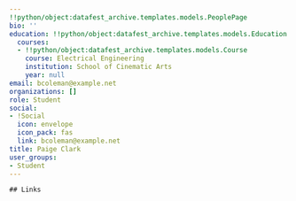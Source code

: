 ```yaml
---
!!python/object:datafest_archive.templates.models.PeoplePage
bio: ''
education: !!python/object:datafest_archive.templates.models.Education
  courses:
  - !!python/object:datafest_archive.templates.models.Course
    course: Electrical Engineering
    institution: School of Cinematic Arts
    year: null
email: bcoleman@example.net
organizations: []
role: Student
social:
- !Social
  icon: envelope
  icon_pack: fas
  link: bcoleman@example.net
title: Paige Clark
user_groups:
- Student
---
```


    ## Links
    
